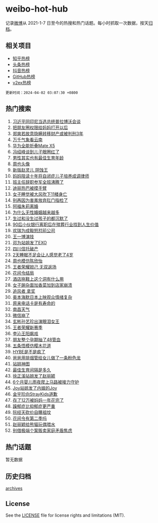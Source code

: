 # weibo-hot-hub

记录[微博](https://www.weibo.com)从 2021-1-7 日至今的热搜和热门话题。每小时抓取一次数据，按天[归档](archives)。

## 相关项目

- [知乎热榜](https://github.com/lonnyzhang423/zhihu-hot-hub)
- [头条热榜](https://github.com/lonnyzhang423/toutiao-hot-hub)
- [抖音热榜](https://github.com/lonnyzhang423/douyin-hot-hub)
- [GitHub热榜](https://github.com/lonnyzhang423/github-hot-hub)
- [v2ex热榜](https://github.com/lonnyzhang423/v2ex-hot-hub)


`更新时间：2024-04-02 03:07:30 +0800`

## 热门搜索

1. [习近平同印尼当选总统普拉博沃会谈](https://m.weibo.cn/search?containerid=100103type%3D1%26t%3D10%26q%3D%23%E4%B9%A0%E8%BF%91%E5%B9%B3%E5%90%8C%E5%8D%B0%E5%B0%BC%E5%BD%93%E9%80%89%E6%80%BB%E7%BB%9F%E6%99%AE%E6%8B%89%E5%8D%9A%E6%B2%83%E4%BC%9A%E8%B0%88%23&stream_entry_id=51&isnewpage=1&extparam=seat%3D1%26pos%3D0%26stream_entry_id%3D51%26filter_type%3Drealtimehot%26q%3D%2523%25E4%25B9%25A0%25E8%25BF%2591%25E5%25B9%25B3%25E5%2590%258C%25E5%258D%25B0%25E5%25B0%25BC%25E5%25BD%2593%25E9%2580%2589%25E6%2580%25BB%25E7%25BB%259F%25E6%2599%25AE%25E6%258B%2589%25E5%258D%259A%25E6%25B2%2583%25E4%25BC%259A%25E8%25B0%2588%2523%26dgr%3D0%26cate%3D10103%26c_type%3D51%26display_time%3D1711998449%26pre_seqid%3D171199844932802142122)
1. [把朋友圈权限给妈妈打开以后](https://m.weibo.cn/search?containerid=100103type%3D1%26t%3D10%26q%3D%23%E6%8A%8A%E6%9C%8B%E5%8F%8B%E5%9C%88%E6%9D%83%E9%99%90%E7%BB%99%E5%A6%88%E5%A6%88%E6%89%93%E5%BC%80%E4%BB%A5%E5%90%8E%23&stream_entry_id=31&isnewpage=1&extparam=seat%3D1%26realpos%3D1%26flag%3D2%26filter_type%3Drealtimehot%26c_type%3D31%26cate%3D5001%26lcate%3D5001%26stream_entry_id%3D31%26pos%3D0%26q%3D%2523%25E6%258A%258A%25E6%259C%258B%25E5%258F%258B%25E5%259C%2588%25E6%259D%2583%25E9%2599%2590%25E7%25BB%2599%25E5%25A6%2588%25E5%25A6%2588%25E6%2589%2593%25E5%25BC%2580%25E4%25BB%25A5%25E5%2590%258E%2523%26dgr%3D0%26band_rank%3D1%26display_time%3D1711998449%26pre_seqid%3D171199844932802142122)
1. [郑爽若故意隐瞒转移财产或被判刑3年](https://m.weibo.cn/search?containerid=100103type%3D1%26t%3D10%26q%3D%23%E9%83%91%E7%88%BD%E8%8B%A5%E6%95%85%E6%84%8F%E9%9A%90%E7%9E%92%E8%BD%AC%E7%A7%BB%E8%B4%A2%E4%BA%A7%E6%88%96%E8%A2%AB%E5%88%A4%E5%88%913%E5%B9%B4%23&stream_entry_id=31&isnewpage=1&extparam=seat%3D1%26realpos%3D2%26flag%3D2%26filter_type%3Drealtimehot%26c_type%3D31%26cate%3D5001%26lcate%3D5001%26stream_entry_id%3D31%26pos%3D1%26q%3D%2523%25E9%2583%2591%25E7%2588%25BD%25E8%258B%25A5%25E6%2595%2585%25E6%2584%258F%25E9%259A%2590%25E7%259E%2592%25E8%25BD%25AC%25E7%25A7%25BB%25E8%25B4%25A2%25E4%25BA%25A7%25E6%2588%2596%25E8%25A2%25AB%25E5%2588%25A4%25E5%2588%25913%25E5%25B9%25B4%2523%26dgr%3D0%26band_rank%3D2%26display_time%3D1711998449%26pre_seqid%3D171199844932802142122)
1. [万千气象看云南](https://m.weibo.cn/search?containerid=100103type%3D1%26t%3D10%26q%3D%23%E4%B8%87%E5%8D%83%E6%B0%94%E8%B1%A1%E7%9C%8B%E4%BA%91%E5%8D%97%23&stream_entry_id=31&isnewpage=1&extparam=seat%3D1%26realpos%3D3%26flag%3D0%26filter_type%3Drealtimehot%26c_type%3D31%26cate%3D5001%26lcate%3D5001%26stream_entry_id%3D31%26pos%3D2%26q%3D%2523%25E4%25B8%2587%25E5%258D%2583%25E6%25B0%2594%25E8%25B1%25A1%25E7%259C%258B%25E4%25BA%2591%25E5%258D%2597%2523%26dgr%3D0%26band_rank%3D3%26display_time%3D1711998449%26pre_seqid%3D171199844932802142122)
1. [华为全能折叠Mate X5](https://m.weibo.cn/search?containerid=100103type%3D1%26t%3D10%26q%3D%23%E5%8D%8E%E4%B8%BA%E5%85%A8%E8%83%BD%E6%8A%98%E5%8F%A0Mate+X5%23&stream_entry_id=31&isnewpage=1&extparam=seat%3D1%26filter_type%3Drealtimehot%26adid%3D229871%26cate%3D5001%26lcate%3D5001%26stream_entry_id%3D31%26band_rank%3D4%26topic_ad%3D1%26pos%3D3%26q%3D%2523%25E5%258D%258E%25E4%25B8%25BA%25E5%2585%25A8%25E8%2583%25BD%25E6%258A%2598%25E5%258F%25A0Mate%2520X5%2523%26dgr%3D0%26is_ad_pos%3D1%26c_type%3D31%26display_time%3D1711998449%26pre_seqid%3D171199844932802142122)
1. [冯绍峰谈到儿子眼圈红了](https://m.weibo.cn/search?containerid=100103type%3D1%26t%3D10%26q%3D%23%E5%86%AF%E7%BB%8D%E5%B3%B0%E8%B0%88%E5%88%B0%E5%84%BF%E5%AD%90%E7%9C%BC%E5%9C%88%E7%BA%A2%E4%BA%86%23&stream_entry_id=31&isnewpage=1&extparam=seat%3D1%26realpos%3D4%26flag%3D2%26filter_type%3Drealtimehot%26c_type%3D31%26cate%3D5001%26lcate%3D5001%26stream_entry_id%3D31%26pos%3D4%26q%3D%2523%25E5%2586%25AF%25E7%25BB%258D%25E5%25B3%25B0%25E8%25B0%2588%25E5%2588%25B0%25E5%2584%25BF%25E5%25AD%2590%25E7%259C%25BC%25E5%259C%2588%25E7%25BA%25A2%25E4%25BA%2586%2523%26dgr%3D0%26band_rank%3D4%26display_time%3D1711998449%26pre_seqid%3D171199844932802142122)
1. [男性其实也有最佳生育年龄](https://m.weibo.cn/search?containerid=100103type%3D1%26t%3D10%26q%3D%23%E7%94%B7%E6%80%A7%E5%85%B6%E5%AE%9E%E4%B9%9F%E6%9C%89%E6%9C%80%E4%BD%B3%E7%94%9F%E8%82%B2%E5%B9%B4%E9%BE%84%23&stream_entry_id=31&isnewpage=1&extparam=seat%3D1%26realpos%3D5%26flag%3D0%26filter_type%3Drealtimehot%26c_type%3D31%26cate%3D5001%26lcate%3D5001%26stream_entry_id%3D31%26pos%3D5%26q%3D%2523%25E7%2594%25B7%25E6%2580%25A7%25E5%2585%25B6%25E5%25AE%259E%25E4%25B9%259F%25E6%259C%2589%25E6%259C%2580%25E4%25BD%25B3%25E7%2594%259F%25E8%2582%25B2%25E5%25B9%25B4%25E9%25BE%2584%2523%26dgr%3D0%26band_rank%3D5%26display_time%3D1711998449%26pre_seqid%3D171199844932802142122)
1. [周也头像](https://m.weibo.cn/search?containerid=100103type%3D1%26t%3D10%26q%3D%E5%91%A8%E4%B9%9F%E5%A4%B4%E5%83%8F&stream_entry_id=31&isnewpage=1&extparam=seat%3D1%26realpos%3D6%26flag%3D1%26filter_type%3Drealtimehot%26c_type%3D31%26cate%3D5001%26lcate%3D5001%26stream_entry_id%3D31%26pos%3D6%26q%3D%25E5%2591%25A8%25E4%25B9%259F%25E5%25A4%25B4%25E5%2583%258F%26dgr%3D0%26band_rank%3D6%26display_time%3D1711998449%26pre_seqid%3D171199844932802142122)
1. [新版赵灵儿 阴蚀王](https://m.weibo.cn/search?containerid=100103type%3D1%26t%3D10%26q%3D%E6%96%B0%E7%89%88%E8%B5%B5%E7%81%B5%E5%84%BF+%E9%98%B4%E8%9A%80%E7%8E%8B&stream_entry_id=31&isnewpage=1&extparam=seat%3D1%26realpos%3D7%26flag%3D2%26filter_type%3Drealtimehot%26c_type%3D31%26cate%3D5001%26lcate%3D5001%26stream_entry_id%3D31%26pos%3D7%26q%3D%25E6%2596%25B0%25E7%2589%2588%25E8%25B5%25B5%25E7%2581%25B5%25E5%2584%25BF%2520%25E9%2598%25B4%25E8%259A%2580%25E7%258E%258B%26dgr%3D0%26band_rank%3D7%26display_time%3D1711998449%26pre_seqid%3D171199844932802142122)
1. [妈妈陪读十年将自闭症儿子培养成调律师](https://m.weibo.cn/search?containerid=100103type%3D1%26t%3D10%26q%3D%23%E5%A6%88%E5%A6%88%E9%99%AA%E8%AF%BB%E5%8D%81%E5%B9%B4%E5%B0%86%E8%87%AA%E9%97%AD%E7%97%87%E5%84%BF%E5%AD%90%E5%9F%B9%E5%85%BB%E6%88%90%E8%B0%83%E5%BE%8B%E5%B8%88%23&stream_entry_id=31&isnewpage=1&extparam=seat%3D1%26realpos%3D8%26flag%3D32768%26filter_type%3Drealtimehot%26c_type%3D31%26cate%3D5001%26lcate%3D5001%26stream_entry_id%3D31%26pos%3D8%26q%3D%2523%25E5%25A6%2588%25E5%25A6%2588%25E9%2599%25AA%25E8%25AF%25BB%25E5%258D%2581%25E5%25B9%25B4%25E5%25B0%2586%25E8%2587%25AA%25E9%2597%25AD%25E7%2597%2587%25E5%2584%25BF%25E5%25AD%2590%25E5%259F%25B9%25E5%2585%25BB%25E6%2588%2590%25E8%25B0%2583%25E5%25BE%258B%25E5%25B8%2588%2523%26dgr%3D0%26band_rank%3D8%26display_time%3D1711998449%26pre_seqid%3D171199844932802142122)
1. [班主任辞职参军全班沸腾了](https://m.weibo.cn/search?containerid=100103type%3D1%26t%3D10%26q%3D%23%E7%8F%AD%E4%B8%BB%E4%BB%BB%E8%BE%9E%E8%81%8C%E5%8F%82%E5%86%9B%E5%85%A8%E7%8F%AD%E6%B2%B8%E8%85%BE%E4%BA%86%23&stream_entry_id=31&isnewpage=1&extparam=seat%3D1%26realpos%3D9%26flag%3D32768%26filter_type%3Drealtimehot%26c_type%3D31%26cate%3D5001%26lcate%3D5001%26stream_entry_id%3D31%26pos%3D9%26q%3D%2523%25E7%258F%25AD%25E4%25B8%25BB%25E4%25BB%25BB%25E8%25BE%259E%25E8%2581%258C%25E5%258F%2582%25E5%2586%259B%25E5%2585%25A8%25E7%258F%25AD%25E6%25B2%25B8%25E8%2585%25BE%25E4%25BA%2586%2523%26dgr%3D0%26band_rank%3D9%26display_time%3D1711998449%26pre_seqid%3D171199844932802142122)
1. [迪丽热巴被摸手臂](https://m.weibo.cn/search?containerid=100103type%3D1%26t%3D10%26q%3D%23%E8%BF%AA%E4%B8%BD%E7%83%AD%E5%B7%B4%E8%A2%AB%E6%91%B8%E6%89%8B%E8%87%82%23&stream_entry_id=31&isnewpage=1&extparam=seat%3D1%26realpos%3D10%26flag%3D2%26filter_type%3Drealtimehot%26c_type%3D31%26cate%3D5001%26lcate%3D5001%26stream_entry_id%3D31%26pos%3D10%26q%3D%2523%25E8%25BF%25AA%25E4%25B8%25BD%25E7%2583%25AD%25E5%25B7%25B4%25E8%25A2%25AB%25E6%2591%25B8%25E6%2589%258B%25E8%2587%2582%2523%26dgr%3D0%26band_rank%3D10%26display_time%3D1711998449%26pre_seqid%3D171199844932802142122)
1. [女子睡觉被大风吹下11楼身亡](https://m.weibo.cn/search?containerid=100103type%3D1%26t%3D10%26q%3D%23%E5%A5%B3%E5%AD%90%E7%9D%A1%E8%A7%89%E8%A2%AB%E5%A4%A7%E9%A3%8E%E5%90%B9%E4%B8%8B11%E6%A5%BC%E8%BA%AB%E4%BA%A1%23&stream_entry_id=31&isnewpage=1&extparam=seat%3D1%26realpos%3D11%26flag%3D2%26filter_type%3Drealtimehot%26c_type%3D31%26cate%3D5001%26lcate%3D5001%26stream_entry_id%3D31%26pos%3D11%26q%3D%2523%25E5%25A5%25B3%25E5%25AD%2590%25E7%259D%25A1%25E8%25A7%2589%25E8%25A2%25AB%25E5%25A4%25A7%25E9%25A3%258E%25E5%2590%25B9%25E4%25B8%258B11%25E6%25A5%25BC%25E8%25BA%25AB%25E4%25BA%25A1%2523%26dgr%3D0%26band_rank%3D11%26display_time%3D1711998449%26pre_seqid%3D171199844932802142122)
1. [别再因为害羞放弃肛门指检了](https://m.weibo.cn/search?containerid=100103type%3D1%26t%3D10%26q%3D%23%E5%88%AB%E5%86%8D%E5%9B%A0%E4%B8%BA%E5%AE%B3%E7%BE%9E%E6%94%BE%E5%BC%83%E8%82%9B%E9%97%A8%E6%8C%87%E6%A3%80%E4%BA%86%23&stream_entry_id=31&isnewpage=1&extparam=seat%3D1%26realpos%3D12%26flag%3D2%26filter_type%3Drealtimehot%26c_type%3D31%26cate%3D5001%26lcate%3D5001%26stream_entry_id%3D31%26pos%3D12%26q%3D%2523%25E5%2588%25AB%25E5%2586%258D%25E5%259B%25A0%25E4%25B8%25BA%25E5%25AE%25B3%25E7%25BE%259E%25E6%2594%25BE%25E5%25BC%2583%25E8%2582%259B%25E9%2597%25A8%25E6%258C%2587%25E6%25A3%2580%25E4%25BA%2586%2523%26dgr%3D0%26band_rank%3D12%26display_time%3D1711998449%26pre_seqid%3D171199844932802142122)
1. [阿福朱莉离婚](https://m.weibo.cn/search?containerid=100103type%3D1%26t%3D10%26q%3D%E9%98%BF%E7%A6%8F%E6%9C%B1%E8%8E%89%E7%A6%BB%E5%A9%9A&stream_entry_id=31&isnewpage=1&extparam=seat%3D1%26realpos%3D13%26flag%3D2%26filter_type%3Drealtimehot%26c_type%3D31%26cate%3D5001%26lcate%3D5001%26stream_entry_id%3D31%26pos%3D13%26q%3D%25E9%2598%25BF%25E7%25A6%258F%25E6%259C%25B1%25E8%258E%2589%25E7%25A6%25BB%25E5%25A9%259A%26dgr%3D0%26band_rank%3D13%26display_time%3D1711998449%26pre_seqid%3D171199844932802142122)
1. [为什么无性婚姻越来越多](https://m.weibo.cn/search?containerid=100103type%3D1%26t%3D10%26q%3D%23%E4%B8%BA%E4%BB%80%E4%B9%88%E6%97%A0%E6%80%A7%E5%A9%9A%E5%A7%BB%E8%B6%8A%E6%9D%A5%E8%B6%8A%E5%A4%9A%23&stream_entry_id=31&isnewpage=1&extparam=seat%3D1%26realpos%3D14%26flag%3D0%26filter_type%3Drealtimehot%26c_type%3D31%26cate%3D5001%26lcate%3D5001%26stream_entry_id%3D31%26pos%3D14%26q%3D%2523%25E4%25B8%25BA%25E4%25BB%2580%25E4%25B9%2588%25E6%2597%25A0%25E6%2580%25A7%25E5%25A9%259A%25E5%25A7%25BB%25E8%25B6%258A%25E6%259D%25A5%25E8%25B6%258A%25E5%25A4%259A%2523%26dgr%3D0%26band_rank%3D14%26display_time%3D1711998449%26pre_seqid%3D171199844932802142122)
1. [生过和没生过孩子的都沉默了](https://m.weibo.cn/search?containerid=100103type%3D1%26t%3D10%26q%3D%23%E7%94%9F%E8%BF%87%E5%92%8C%E6%B2%A1%E7%94%9F%E8%BF%87%E5%AD%A9%E5%AD%90%E7%9A%84%E9%83%BD%E6%B2%89%E9%BB%98%E4%BA%86%23&stream_entry_id=31&isnewpage=1&extparam=seat%3D1%26realpos%3D15%26flag%3D0%26filter_type%3Drealtimehot%26c_type%3D31%26cate%3D5001%26lcate%3D5001%26stream_entry_id%3D31%26pos%3D15%26q%3D%2523%25E7%2594%259F%25E8%25BF%2587%25E5%2592%258C%25E6%25B2%25A1%25E7%2594%259F%25E8%25BF%2587%25E5%25AD%25A9%25E5%25AD%2590%25E7%259A%2584%25E9%2583%25BD%25E6%25B2%2589%25E9%25BB%2598%25E4%25BA%2586%2523%26dgr%3D0%26band_rank%3D15%26display_time%3D1711998449%26pre_seqid%3D171199844932802142122)
1. [90后小伙银行离职后在殡葬行业找到人生价值](https://m.weibo.cn/search?containerid=100103type%3D1%26t%3D10%26q%3D%2390%E5%90%8E%E5%B0%8F%E4%BC%99%E9%93%B6%E8%A1%8C%E7%A6%BB%E8%81%8C%E5%90%8E%E5%9C%A8%E6%AE%A1%E8%91%AC%E8%A1%8C%E4%B8%9A%E6%89%BE%E5%88%B0%E4%BA%BA%E7%94%9F%E4%BB%B7%E5%80%BC%23&stream_entry_id=31&isnewpage=1&extparam=seat%3D1%26realpos%3D16%26flag%3D32768%26filter_type%3Drealtimehot%26c_type%3D31%26cate%3D5001%26lcate%3D5001%26stream_entry_id%3D31%26pos%3D16%26q%3D%252390%25E5%2590%258E%25E5%25B0%258F%25E4%25BC%2599%25E9%2593%25B6%25E8%25A1%258C%25E7%25A6%25BB%25E8%2581%258C%25E5%2590%258E%25E5%259C%25A8%25E6%25AE%25A1%25E8%2591%25AC%25E8%25A1%258C%25E4%25B8%259A%25E6%2589%25BE%25E5%2588%25B0%25E4%25BA%25BA%25E7%2594%259F%25E4%25BB%25B7%25E5%2580%25BC%2523%26dgr%3D0%26band_rank%3D16%26display_time%3D1711998449%26pre_seqid%3D171199844932802142122)
1. [欢瑞为成毅怒怼前公司](https://m.weibo.cn/search?containerid=100103type%3D1%26t%3D10%26q%3D%23%E6%AC%A2%E7%91%9E%E4%B8%BA%E6%88%90%E6%AF%85%E6%80%92%E6%80%BC%E5%89%8D%E5%85%AC%E5%8F%B8%23&stream_entry_id=31&isnewpage=1&extparam=seat%3D1%26realpos%3D17%26flag%3D0%26filter_type%3Drealtimehot%26c_type%3D31%26cate%3D5001%26lcate%3D5001%26stream_entry_id%3D31%26pos%3D17%26q%3D%2523%25E6%25AC%25A2%25E7%2591%259E%25E4%25B8%25BA%25E6%2588%2590%25E6%25AF%2585%25E6%2580%2592%25E6%2580%25BC%25E5%2589%258D%25E5%2585%25AC%25E5%258F%25B8%2523%26dgr%3D0%26band_rank%3D17%26display_time%3D1711998449%26pre_seqid%3D171199844932802142122)
1. [王一博演技](https://m.weibo.cn/search?containerid=100103type%3D1%26t%3D10%26q%3D%E7%8E%8B%E4%B8%80%E5%8D%9A%E6%BC%94%E6%8A%80&stream_entry_id=31&isnewpage=1&extparam=seat%3D1%26realpos%3D18%26flag%3D0%26filter_type%3Drealtimehot%26c_type%3D31%26cate%3D5001%26lcate%3D5001%26stream_entry_id%3D31%26pos%3D18%26q%3D%25E7%258E%258B%25E4%25B8%2580%25E5%258D%259A%25E6%25BC%2594%25E6%258A%2580%26dgr%3D0%26band_rank%3D18%26display_time%3D1711998449%26pre_seqid%3D171199844932802142122)
1. [邓为站姐发了EXO](https://m.weibo.cn/search?containerid=100103type%3D1%26t%3D10%26q%3D%23%E9%82%93%E4%B8%BA%E7%AB%99%E5%A7%90%E5%8F%91%E4%BA%86EXO%23&stream_entry_id=31&isnewpage=1&extparam=seat%3D1%26realpos%3D19%26flag%3D0%26filter_type%3Drealtimehot%26c_type%3D31%26cate%3D5001%26lcate%3D5001%26stream_entry_id%3D31%26pos%3D19%26q%3D%2523%25E9%2582%2593%25E4%25B8%25BA%25E7%25AB%2599%25E5%25A7%2590%25E5%258F%2591%25E4%25BA%2586EXO%2523%26dgr%3D0%26band_rank%3D19%26display_time%3D1711998449%26pre_seqid%3D171199844932802142122)
1. [四川信托破产](https://m.weibo.cn/search?containerid=100103type%3D1%26t%3D10%26q%3D%23%E5%9B%9B%E5%B7%9D%E4%BF%A1%E6%89%98%E7%A0%B4%E4%BA%A7%23&stream_entry_id=31&isnewpage=1&extparam=seat%3D1%26realpos%3D20%26flag%3D0%26filter_type%3Drealtimehot%26c_type%3D31%26cate%3D5001%26lcate%3D5001%26stream_entry_id%3D31%26pos%3D20%26q%3D%2523%25E5%259B%259B%25E5%25B7%259D%25E4%25BF%25A1%25E6%2589%2598%25E7%25A0%25B4%25E4%25BA%25A7%2523%26dgr%3D0%26band_rank%3D20%26display_time%3D1711998449%26pre_seqid%3D171199844932802142122)
1. [2天睡眠不足会让人感觉老了4岁](https://m.weibo.cn/search?containerid=100103type%3D1%26t%3D10%26q%3D%232%E5%A4%A9%E7%9D%A1%E7%9C%A0%E4%B8%8D%E8%B6%B3%E4%BC%9A%E8%AE%A9%E4%BA%BA%E6%84%9F%E8%A7%89%E8%80%81%E4%BA%864%E5%B2%81%23&stream_entry_id=31&isnewpage=1&extparam=seat%3D1%26realpos%3D21%26flag%3D0%26filter_type%3Drealtimehot%26c_type%3D31%26cate%3D5001%26lcate%3D5001%26stream_entry_id%3D31%26pos%3D21%26q%3D%25232%25E5%25A4%25A9%25E7%259D%25A1%25E7%259C%25A0%25E4%25B8%258D%25E8%25B6%25B3%25E4%25BC%259A%25E8%25AE%25A9%25E4%25BA%25BA%25E6%2584%259F%25E8%25A7%2589%25E8%2580%2581%25E4%25BA%25864%25E5%25B2%2581%2523%26dgr%3D0%26band_rank%3D21%26display_time%3D1711998449%26pre_seqid%3D171199844932802142122)
1. [周也模仿陈欣怡](https://m.weibo.cn/search?containerid=100103type%3D1%26t%3D10%26q%3D%E5%91%A8%E4%B9%9F%E6%A8%A1%E4%BB%BF%E9%99%88%E6%AC%A3%E6%80%A1&stream_entry_id=31&isnewpage=1&extparam=seat%3D1%26realpos%3D22%26flag%3D0%26filter_type%3Drealtimehot%26c_type%3D31%26cate%3D5001%26lcate%3D5001%26stream_entry_id%3D31%26pos%3D22%26q%3D%25E5%2591%25A8%25E4%25B9%259F%25E6%25A8%25A1%25E4%25BB%25BF%25E9%2599%2588%25E6%25AC%25A3%25E6%2580%25A1%26dgr%3D0%26band_rank%3D22%26display_time%3D1711998449%26pre_seqid%3D171199844932802142122)
1. [王者荣耀妲己 无双返场](https://m.weibo.cn/search?containerid=100103type%3D1%26t%3D10%26q%3D%E7%8E%8B%E8%80%85%E8%8D%A3%E8%80%80%E5%A6%B2%E5%B7%B1+%E6%97%A0%E5%8F%8C%E8%BF%94%E5%9C%BA&stream_entry_id=31&isnewpage=1&extparam=seat%3D1%26realpos%3D23%26flag%3D0%26filter_type%3Drealtimehot%26c_type%3D31%26cate%3D5001%26lcate%3D5001%26stream_entry_id%3D31%26pos%3D23%26q%3D%25E7%258E%258B%25E8%2580%2585%25E8%258D%25A3%25E8%2580%2580%25E5%25A6%25B2%25E5%25B7%25B1%2520%25E6%2597%25A0%25E5%258F%258C%25E8%25BF%2594%25E5%259C%25BA%26dgr%3D0%26band_rank%3D23%26display_time%3D1711998449%26pre_seqid%3D171199844932802142122)
1. [花间令结局](https://m.weibo.cn/search?containerid=100103type%3D1%26t%3D10%26q%3D%E8%8A%B1%E9%97%B4%E4%BB%A4%E7%BB%93%E5%B1%80&stream_entry_id=31&isnewpage=1&extparam=seat%3D1%26realpos%3D24%26flag%3D0%26filter_type%3Drealtimehot%26c_type%3D31%26cate%3D5001%26lcate%3D5001%26stream_entry_id%3D31%26pos%3D24%26q%3D%25E8%258A%25B1%25E9%2597%25B4%25E4%25BB%25A4%25E7%25BB%2593%25E5%25B1%2580%26dgr%3D0%26band_rank%3D24%26display_time%3D1711998449%26pre_seqid%3D171199844932802142122)
1. [酒店拖鞋上这个洞有什么用](https://m.weibo.cn/search?containerid=100103type%3D1%26t%3D10%26q%3D%23%E9%85%92%E5%BA%97%E6%8B%96%E9%9E%8B%E4%B8%8A%E8%BF%99%E4%B8%AA%E6%B4%9E%E6%9C%89%E4%BB%80%E4%B9%88%E7%94%A8%23&stream_entry_id=31&isnewpage=1&extparam=seat%3D1%26realpos%3D25%26flag%3D0%26filter_type%3Drealtimehot%26c_type%3D31%26cate%3D5001%26lcate%3D5001%26stream_entry_id%3D31%26pos%3D25%26q%3D%2523%25E9%2585%2592%25E5%25BA%2597%25E6%258B%2596%25E9%259E%258B%25E4%25B8%258A%25E8%25BF%2599%25E4%25B8%25AA%25E6%25B4%259E%25E6%259C%2589%25E4%25BB%2580%25E4%25B9%2588%25E7%2594%25A8%2523%26dgr%3D0%26band_rank%3D25%26display_time%3D1711998449%26pre_seqid%3D171199844932802142122)
1. [女子豌杂面加香菜加到店家崩溃](https://m.weibo.cn/search?containerid=100103type%3D1%26t%3D10%26q%3D%23%E5%A5%B3%E5%AD%90%E8%B1%8C%E6%9D%82%E9%9D%A2%E5%8A%A0%E9%A6%99%E8%8F%9C%E5%8A%A0%E5%88%B0%E5%BA%97%E5%AE%B6%E5%B4%A9%E6%BA%83%23&stream_entry_id=31&isnewpage=1&extparam=seat%3D1%26realpos%3D26%26flag%3D0%26filter_type%3Drealtimehot%26c_type%3D31%26cate%3D5001%26lcate%3D5001%26stream_entry_id%3D31%26pos%3D26%26q%3D%2523%25E5%25A5%25B3%25E5%25AD%2590%25E8%25B1%258C%25E6%259D%2582%25E9%259D%25A2%25E5%258A%25A0%25E9%25A6%2599%25E8%258F%259C%25E5%258A%25A0%25E5%2588%25B0%25E5%25BA%2597%25E5%25AE%25B6%25E5%25B4%25A9%25E6%25BA%2583%2523%26dgr%3D0%26band_rank%3D26%26display_time%3D1711998449%26pre_seqid%3D171199844932802142122)
1. [追风者 拿奖](https://m.weibo.cn/search?containerid=100103type%3D1%26t%3D10%26q%3D%E8%BF%BD%E9%A3%8E%E8%80%85+%E6%8B%BF%E5%A5%96&stream_entry_id=31&isnewpage=1&extparam=seat%3D1%26realpos%3D27%26flag%3D0%26filter_type%3Drealtimehot%26c_type%3D31%26cate%3D5001%26lcate%3D5001%26stream_entry_id%3D31%26pos%3D27%26q%3D%25E8%25BF%25BD%25E9%25A3%258E%25E8%2580%2585%2520%25E6%258B%25BF%25E5%25A5%2596%26dgr%3D0%26band_rank%3D27%26display_time%3D1711998449%26pre_seqid%3D171199844932802142122)
1. [奥本海默日本上映观众情绪复杂](https://m.weibo.cn/search?containerid=100103type%3D1%26t%3D10%26q%3D%23%E5%A5%A5%E6%9C%AC%E6%B5%B7%E9%BB%98%E6%97%A5%E6%9C%AC%E4%B8%8A%E6%98%A0%E8%A7%82%E4%BC%97%E6%83%85%E7%BB%AA%E5%A4%8D%E6%9D%82%23&stream_entry_id=31&isnewpage=1&extparam=seat%3D1%26realpos%3D28%26flag%3D1%26filter_type%3Drealtimehot%26c_type%3D31%26cate%3D5001%26lcate%3D5001%26stream_entry_id%3D31%26pos%3D28%26q%3D%2523%25E5%25A5%25A5%25E6%259C%25AC%25E6%25B5%25B7%25E9%25BB%2598%25E6%2597%25A5%25E6%259C%25AC%25E4%25B8%258A%25E6%2598%25A0%25E8%25A7%2582%25E4%25BC%2597%25E6%2583%2585%25E7%25BB%25AA%25E5%25A4%258D%25E6%259D%2582%2523%26dgr%3D0%26band_rank%3D28%26display_time%3D1711998449%26pre_seqid%3D171199844932802142122)
1. [原来电话卡是有寿命的](https://m.weibo.cn/search?containerid=100103type%3D1%26t%3D10%26q%3D%23%E5%8E%9F%E6%9D%A5%E7%94%B5%E8%AF%9D%E5%8D%A1%E6%98%AF%E6%9C%89%E5%AF%BF%E5%91%BD%E7%9A%84%23&stream_entry_id=31&isnewpage=1&extparam=seat%3D1%26realpos%3D29%26flag%3D0%26filter_type%3Drealtimehot%26c_type%3D31%26cate%3D5001%26lcate%3D5001%26stream_entry_id%3D31%26pos%3D29%26q%3D%2523%25E5%258E%259F%25E6%259D%25A5%25E7%2594%25B5%25E8%25AF%259D%25E5%258D%25A1%25E6%2598%25AF%25E6%259C%2589%25E5%25AF%25BF%25E5%2591%25BD%25E7%259A%2584%2523%26dgr%3D0%26band_rank%3D29%26display_time%3D1711998449%26pre_seqid%3D171199844932802142122)
1. [南昌天气](https://m.weibo.cn/search?containerid=100103type%3D1%26t%3D10%26q%3D%E5%8D%97%E6%98%8C%E5%A4%A9%E6%B0%94&stream_entry_id=31&isnewpage=1&extparam=seat%3D1%26realpos%3D30%26flag%3D0%26filter_type%3Drealtimehot%26c_type%3D31%26cate%3D5001%26lcate%3D5001%26stream_entry_id%3D31%26pos%3D30%26q%3D%25E5%258D%2597%25E6%2598%258C%25E5%25A4%25A9%25E6%25B0%2594%26dgr%3D0%26band_rank%3D30%26display_time%3D1711998449%26pre_seqid%3D171199844932802142122)
1. [微信崩了](https://m.weibo.cn/search?containerid=100103type%3D1%26t%3D10%26q%3D%E5%BE%AE%E4%BF%A1%E5%B4%A9%E4%BA%86&stream_entry_id=31&isnewpage=1&extparam=seat%3D1%26realpos%3D31%26flag%3D0%26filter_type%3Drealtimehot%26c_type%3D31%26cate%3D5001%26lcate%3D5001%26stream_entry_id%3D31%26pos%3D31%26q%3D%25E5%25BE%25AE%25E4%25BF%25A1%25E5%25B4%25A9%25E4%25BA%2586%26dgr%3D0%26band_rank%3D31%26display_time%3D1711998449%26pre_seqid%3D171199844932802142122)
1. [玄彬孙艺珍出演眼泪女王](https://m.weibo.cn/search?containerid=100103type%3D1%26t%3D10%26q%3D%23%E7%8E%84%E5%BD%AC%E5%AD%99%E8%89%BA%E7%8F%8D%E5%87%BA%E6%BC%94%E7%9C%BC%E6%B3%AA%E5%A5%B3%E7%8E%8B%23&stream_entry_id=31&isnewpage=1&extparam=seat%3D1%26realpos%3D32%26flag%3D0%26filter_type%3Drealtimehot%26c_type%3D31%26cate%3D5001%26lcate%3D5001%26stream_entry_id%3D31%26pos%3D32%26q%3D%2523%25E7%258E%2584%25E5%25BD%25AC%25E5%25AD%2599%25E8%2589%25BA%25E7%258F%258D%25E5%2587%25BA%25E6%25BC%2594%25E7%259C%25BC%25E6%25B3%25AA%25E5%25A5%25B3%25E7%258E%258B%2523%26dgr%3D0%26band_rank%3D32%26display_time%3D1711998449%26pre_seqid%3D171199844932802142122)
1. [王者荣耀新赛季](https://m.weibo.cn/search?containerid=100103type%3D1%26t%3D10%26q%3D%E7%8E%8B%E8%80%85%E8%8D%A3%E8%80%80%E6%96%B0%E8%B5%9B%E5%AD%A3&stream_entry_id=31&isnewpage=1&extparam=seat%3D1%26realpos%3D33%26flag%3D0%26filter_type%3Drealtimehot%26c_type%3D31%26cate%3D5001%26lcate%3D5001%26stream_entry_id%3D31%26pos%3D33%26q%3D%25E7%258E%258B%25E8%2580%2585%25E8%258D%25A3%25E8%2580%2580%25E6%2596%25B0%25E8%25B5%259B%25E5%25AD%25A3%26dgr%3D0%26band_rank%3D33%26display_time%3D1711998449%26pre_seqid%3D171199844932802142122)
1. [李沁王阳飙戏](https://m.weibo.cn/search?containerid=100103type%3D1%26t%3D10%26q%3D%23%E6%9D%8E%E6%B2%81%E7%8E%8B%E9%98%B3%E9%A3%99%E6%88%8F%23&stream_entry_id=31&isnewpage=1&extparam=seat%3D1%26realpos%3D34%26flag%3D0%26filter_type%3Drealtimehot%26c_type%3D31%26cate%3D5001%26lcate%3D5001%26stream_entry_id%3D31%26pos%3D34%26q%3D%2523%25E6%259D%258E%25E6%25B2%2581%25E7%258E%258B%25E9%2598%25B3%25E9%25A3%2599%25E6%2588%258F%2523%26dgr%3D0%26band_rank%3D34%26display_time%3D1711998449%26pre_seqid%3D171199844932802142122)
1. [朋友整个孕期抽了48管血](https://m.weibo.cn/search?containerid=100103type%3D1%26t%3D10%26q%3D%23%E6%9C%8B%E5%8F%8B%E6%95%B4%E4%B8%AA%E5%AD%95%E6%9C%9F%E6%8A%BD%E4%BA%8648%E7%AE%A1%E8%A1%80%23&stream_entry_id=31&isnewpage=1&extparam=seat%3D1%26realpos%3D35%26flag%3D0%26filter_type%3Drealtimehot%26c_type%3D31%26cate%3D5001%26lcate%3D5001%26stream_entry_id%3D31%26pos%3D35%26q%3D%2523%25E6%259C%258B%25E5%258F%258B%25E6%2595%25B4%25E4%25B8%25AA%25E5%25AD%2595%25E6%259C%259F%25E6%258A%25BD%25E4%25BA%258648%25E7%25AE%25A1%25E8%25A1%2580%2523%26dgr%3D0%26band_rank%3D35%26display_time%3D1711998449%26pre_seqid%3D171199844932802142122)
1. [五条悟模仿樱木花道](https://m.weibo.cn/search?containerid=100103type%3D1%26t%3D10%26q%3D%E4%BA%94%E6%9D%A1%E6%82%9F%E6%A8%A1%E4%BB%BF%E6%A8%B1%E6%9C%A8%E8%8A%B1%E9%81%93&stream_entry_id=31&isnewpage=1&extparam=seat%3D1%26realpos%3D36%26flag%3D0%26filter_type%3Drealtimehot%26c_type%3D31%26cate%3D5001%26lcate%3D5001%26stream_entry_id%3D31%26pos%3D36%26q%3D%25E4%25BA%2594%25E6%259D%25A1%25E6%2582%259F%25E6%25A8%25A1%25E4%25BB%25BF%25E6%25A8%25B1%25E6%259C%25A8%25E8%258A%25B1%25E9%2581%2593%26dgr%3D0%26band_rank%3D36%26display_time%3D1711998449%26pre_seqid%3D171199844932802142122)
1. [HYBE是不是疯了](https://m.weibo.cn/search?containerid=100103type%3D1%26t%3D10%26q%3D%23HYBE%E6%98%AF%E4%B8%8D%E6%98%AF%E7%96%AF%E4%BA%86%23&stream_entry_id=31&isnewpage=1&extparam=seat%3D1%26realpos%3D37%26flag%3D0%26filter_type%3Drealtimehot%26c_type%3D31%26cate%3D5001%26lcate%3D5001%26stream_entry_id%3D31%26pos%3D37%26q%3D%2523HYBE%25E6%2598%25AF%25E4%25B8%258D%25E6%2598%25AF%25E7%2596%25AF%25E4%25BA%2586%2523%26dgr%3D0%26band_rank%3D37%26display_time%3D1711998449%26pre_seqid%3D171199844932802142122)
1. [爸爸用排烟管给女儿做了一条粉色龙](https://m.weibo.cn/search?containerid=100103type%3D1%26t%3D10%26q%3D%23%E7%88%B8%E7%88%B8%E7%94%A8%E6%8E%92%E7%83%9F%E7%AE%A1%E7%BB%99%E5%A5%B3%E5%84%BF%E5%81%9A%E4%BA%86%E4%B8%80%E6%9D%A1%E7%B2%89%E8%89%B2%E9%BE%99%23&stream_entry_id=31&isnewpage=1&extparam=seat%3D1%26realpos%3D38%26flag%3D32768%26filter_type%3Drealtimehot%26c_type%3D31%26cate%3D5001%26lcate%3D5001%26stream_entry_id%3D31%26pos%3D38%26q%3D%2523%25E7%2588%25B8%25E7%2588%25B8%25E7%2594%25A8%25E6%258E%2592%25E7%2583%259F%25E7%25AE%25A1%25E7%25BB%2599%25E5%25A5%25B3%25E5%2584%25BF%25E5%2581%259A%25E4%25BA%2586%25E4%25B8%2580%25E6%259D%25A1%25E7%25B2%2589%25E8%2589%25B2%25E9%25BE%2599%2523%26dgr%3D0%26band_rank%3D38%26display_time%3D1711998449%26pre_seqid%3D171199844932802142122)
1. [站姐神图](https://m.weibo.cn/search?containerid=100103type%3D1%26t%3D10%26q%3D%E7%AB%99%E5%A7%90%E7%A5%9E%E5%9B%BE&stream_entry_id=31&isnewpage=1&extparam=seat%3D1%26realpos%3D39%26flag%3D0%26filter_type%3Drealtimehot%26c_type%3D31%26cate%3D5001%26lcate%3D5001%26stream_entry_id%3D31%26pos%3D39%26q%3D%25E7%25AB%2599%25E5%25A7%2590%25E7%25A5%259E%25E5%259B%25BE%26dgr%3D0%26band_rank%3D39%26display_time%3D1711998449%26pre_seqid%3D171199844932802142122)
1. [最佳生育间隔是多久](https://m.weibo.cn/search?containerid=100103type%3D1%26t%3D10%26q%3D%23%E6%9C%80%E4%BD%B3%E7%94%9F%E8%82%B2%E9%97%B4%E9%9A%94%E6%98%AF%E5%A4%9A%E4%B9%85%23&stream_entry_id=31&isnewpage=1&extparam=seat%3D1%26realpos%3D40%26flag%3D0%26filter_type%3Drealtimehot%26c_type%3D31%26cate%3D5001%26lcate%3D5001%26stream_entry_id%3D31%26pos%3D40%26q%3D%2523%25E6%259C%2580%25E4%25BD%25B3%25E7%2594%259F%25E8%2582%25B2%25E9%2597%25B4%25E9%259A%2594%25E6%2598%25AF%25E5%25A4%259A%25E4%25B9%2585%2523%26dgr%3D0%26band_rank%3D40%26display_time%3D1711998449%26pre_seqid%3D171199844932802142122)
1. [徐正溪站姐发了赵丽颖](https://m.weibo.cn/search?containerid=100103type%3D1%26t%3D10%26q%3D%23%E5%BE%90%E6%AD%A3%E6%BA%AA%E7%AB%99%E5%A7%90%E5%8F%91%E4%BA%86%E8%B5%B5%E4%B8%BD%E9%A2%96%23&stream_entry_id=31&isnewpage=1&extparam=seat%3D1%26realpos%3D41%26flag%3D0%26filter_type%3Drealtimehot%26c_type%3D31%26cate%3D5001%26lcate%3D5001%26stream_entry_id%3D31%26pos%3D41%26q%3D%2523%25E5%25BE%2590%25E6%25AD%25A3%25E6%25BA%25AA%25E7%25AB%2599%25E5%25A7%2590%25E5%258F%2591%25E4%25BA%2586%25E8%25B5%25B5%25E4%25B8%25BD%25E9%25A2%2596%2523%26dgr%3D0%26band_rank%3D41%26display_time%3D1711998449%26pre_seqid%3D171199844932802142122)
1. [6个月婴儿雨夜爬上马路被接力守护](https://m.weibo.cn/search?containerid=100103type%3D1%26t%3D10%26q%3D%236%E4%B8%AA%E6%9C%88%E5%A9%B4%E5%84%BF%E9%9B%A8%E5%A4%9C%E7%88%AC%E4%B8%8A%E9%A9%AC%E8%B7%AF%E8%A2%AB%E6%8E%A5%E5%8A%9B%E5%AE%88%E6%8A%A4%23&stream_entry_id=31&isnewpage=1&extparam=seat%3D1%26realpos%3D42%26flag%3D32768%26filter_type%3Drealtimehot%26c_type%3D31%26cate%3D5001%26lcate%3D5001%26stream_entry_id%3D31%26pos%3D42%26q%3D%25236%25E4%25B8%25AA%25E6%259C%2588%25E5%25A9%25B4%25E5%2584%25BF%25E9%259B%25A8%25E5%25A4%259C%25E7%2588%25AC%25E4%25B8%258A%25E9%25A9%25AC%25E8%25B7%25AF%25E8%25A2%25AB%25E6%258E%25A5%25E5%258A%259B%25E5%25AE%2588%25E6%258A%25A4%2523%26dgr%3D0%26band_rank%3D42%26display_time%3D1711998449%26pre_seqid%3D171199844932802142122)
1. [Joy站姐发了内娱的Joy](https://m.weibo.cn/search?containerid=100103type%3D1%26t%3D10%26q%3DJoy%E7%AB%99%E5%A7%90%E5%8F%91%E4%BA%86%E5%86%85%E5%A8%B1%E7%9A%84Joy&stream_entry_id=31&isnewpage=1&extparam=seat%3D1%26realpos%3D43%26flag%3D0%26filter_type%3Drealtimehot%26c_type%3D31%26cate%3D5001%26lcate%3D5001%26stream_entry_id%3D31%26pos%3D43%26q%3DJoy%25E7%25AB%2599%25E5%25A7%2590%25E5%258F%2591%25E4%25BA%2586%25E5%2586%2585%25E5%25A8%25B1%25E7%259A%2584Joy%26dgr%3D0%26band_rank%3D43%26display_time%3D1711998449%26pre_seqid%3D171199844932802142122)
1. [金宇珍向StrayKids道歉](https://m.weibo.cn/search?containerid=100103type%3D1%26t%3D10%26q%3D%23%E9%87%91%E5%AE%87%E7%8F%8D%E5%90%91StrayKids%E9%81%93%E6%AD%89%23&stream_entry_id=31&isnewpage=1&extparam=seat%3D1%26realpos%3D44%26flag%3D0%26filter_type%3Drealtimehot%26c_type%3D31%26cate%3D5001%26lcate%3D5001%26stream_entry_id%3D31%26pos%3D44%26q%3D%2523%25E9%2587%2591%25E5%25AE%2587%25E7%258F%258D%25E5%2590%2591StrayKids%25E9%2581%2593%25E6%25AD%2589%2523%26dgr%3D0%26band_rank%3D44%26display_time%3D1711998449%26pre_seqid%3D171199844932802142122)
1. [存了12万被妈妈一年花完了](https://m.weibo.cn/search?containerid=100103type%3D1%26t%3D10%26q%3D%23%E5%AD%98%E4%BA%8612%E4%B8%87%E8%A2%AB%E5%A6%88%E5%A6%88%E4%B8%80%E5%B9%B4%E8%8A%B1%E5%AE%8C%E4%BA%86%23&stream_entry_id=31&isnewpage=1&extparam=seat%3D1%26realpos%3D45%26flag%3D0%26filter_type%3Drealtimehot%26c_type%3D31%26cate%3D5001%26lcate%3D5001%26stream_entry_id%3D31%26pos%3D45%26q%3D%2523%25E5%25AD%2598%25E4%25BA%258612%25E4%25B8%2587%25E8%25A2%25AB%25E5%25A6%2588%25E5%25A6%2588%25E4%25B8%2580%25E5%25B9%25B4%25E8%258A%25B1%25E5%25AE%258C%25E4%25BA%2586%2523%26dgr%3D0%26band_rank%3D45%26display_time%3D1711998449%26pre_seqid%3D171199844932802142122)
1. [躁郁症比抑郁症更严重](https://m.weibo.cn/search?containerid=100103type%3D1%26t%3D10%26q%3D%23%E8%BA%81%E9%83%81%E7%97%87%E6%AF%94%E6%8A%91%E9%83%81%E7%97%87%E6%9B%B4%E4%B8%A5%E9%87%8D%23&stream_entry_id=31&isnewpage=1&extparam=seat%3D1%26realpos%3D46%26flag%3D0%26filter_type%3Drealtimehot%26c_type%3D31%26cate%3D5001%26lcate%3D5001%26stream_entry_id%3D31%26pos%3D46%26q%3D%2523%25E8%25BA%2581%25E9%2583%2581%25E7%2597%2587%25E6%25AF%2594%25E6%258A%2591%25E9%2583%2581%25E7%2597%2587%25E6%259B%25B4%25E4%25B8%25A5%25E9%2587%258D%2523%26dgr%3D0%26band_rank%3D46%26display_time%3D1711998449%26pre_seqid%3D171199844932802142122)
1. [阮经天砍价自曝祖坟](https://m.weibo.cn/search?containerid=100103type%3D1%26t%3D10%26q%3D%E9%98%AE%E7%BB%8F%E5%A4%A9%E7%A0%8D%E4%BB%B7%E8%87%AA%E6%9B%9D%E7%A5%96%E5%9D%9F&stream_entry_id=31&isnewpage=1&extparam=seat%3D1%26realpos%3D47%26flag%3D1%26filter_type%3Drealtimehot%26c_type%3D31%26cate%3D5001%26lcate%3D5001%26stream_entry_id%3D31%26pos%3D47%26q%3D%25E9%2598%25AE%25E7%25BB%258F%25E5%25A4%25A9%25E7%25A0%258D%25E4%25BB%25B7%25E8%2587%25AA%25E6%259B%259D%25E7%25A5%2596%25E5%259D%259F%26dgr%3D0%26band_rank%3D47%26display_time%3D1711998449%26pre_seqid%3D171199844932802142122)
1. [花间令有第二季吗](https://m.weibo.cn/search?containerid=100103type%3D1%26t%3D10%26q%3D%E8%8A%B1%E9%97%B4%E4%BB%A4%E6%9C%89%E7%AC%AC%E4%BA%8C%E5%AD%A3%E5%90%97&stream_entry_id=31&isnewpage=1&extparam=seat%3D1%26realpos%3D48%26flag%3D1%26filter_type%3Drealtimehot%26c_type%3D31%26cate%3D5001%26lcate%3D5001%26stream_entry_id%3D31%26pos%3D48%26q%3D%25E8%258A%25B1%25E9%2597%25B4%25E4%25BB%25A4%25E6%259C%2589%25E7%25AC%25AC%25E4%25BA%258C%25E5%25AD%25A3%25E5%2590%2597%26dgr%3D0%26band_rank%3D48%26display_time%3D1711998449%26pre_seqid%3D171199844932802142122)
1. [赵丽颖给熊猫玩偶喂水](https://m.weibo.cn/search?containerid=100103type%3D1%26t%3D10%26q%3D%23%E8%B5%B5%E4%B8%BD%E9%A2%96%E7%BB%99%E7%86%8A%E7%8C%AB%E7%8E%A9%E5%81%B6%E5%96%82%E6%B0%B4%23&stream_entry_id=31&isnewpage=1&extparam=seat%3D1%26realpos%3D49%26flag%3D0%26filter_type%3Drealtimehot%26c_type%3D31%26cate%3D5001%26lcate%3D5001%26stream_entry_id%3D31%26pos%3D49%26q%3D%2523%25E8%25B5%25B5%25E4%25B8%25BD%25E9%25A2%2596%25E7%25BB%2599%25E7%2586%258A%25E7%258C%25AB%25E7%258E%25A9%25E5%2581%25B6%25E5%2596%2582%25E6%25B0%25B4%2523%26dgr%3D0%26band_rank%3D49%26display_time%3D1711998449%26pre_seqid%3D171199844932802142122)
1. [别借极端个案贩卖家庭矛盾焦虑](https://m.weibo.cn/search?containerid=100103type%3D1%26t%3D10%26q%3D%23%E5%88%AB%E5%80%9F%E6%9E%81%E7%AB%AF%E4%B8%AA%E6%A1%88%E8%B4%A9%E5%8D%96%E5%AE%B6%E5%BA%AD%E7%9F%9B%E7%9B%BE%E7%84%A6%E8%99%91%23&stream_entry_id=31&isnewpage=1&extparam=seat%3D1%26realpos%3D50%26flag%3D0%26filter_type%3Drealtimehot%26c_type%3D31%26cate%3D5001%26lcate%3D5001%26stream_entry_id%3D31%26pos%3D50%26q%3D%2523%25E5%2588%25AB%25E5%2580%259F%25E6%259E%2581%25E7%25AB%25AF%25E4%25B8%25AA%25E6%25A1%2588%25E8%25B4%25A9%25E5%258D%2596%25E5%25AE%25B6%25E5%25BA%25AD%25E7%259F%259B%25E7%259B%25BE%25E7%2584%25A6%25E8%2599%2591%2523%26dgr%3D0%26band_rank%3D50%26display_time%3D1711998449%26pre_seqid%3D171199844932802142122)

## 热门话题

暂无数据

## 历史归档

[archives](archives)

## License

See the [LICENSE](LICENSE) file for license rights and limitations (MIT).
